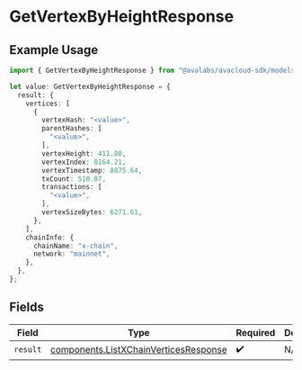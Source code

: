 # GetVertexByHeightResponse

## Example Usage

```typescript
import { GetVertexByHeightResponse } from "@avalabs/avacloud-sdk/models/operations";

let value: GetVertexByHeightResponse = {
  result: {
    vertices: [
      {
        vertexHash: "<value>",
        parentHashes: [
          "<value>",
        ],
        vertexHeight: 411.80,
        vertexIndex: 8164.21,
        vertexTimestamp: 8075.64,
        txCount: 510.07,
        transactions: [
          "<value>",
        ],
        vertexSizeBytes: 6271.61,
      },
    ],
    chainInfo: {
      chainName: "x-chain",
      network: "mainnet",
    },
  },
};
```

## Fields

| Field                                                                                          | Type                                                                                           | Required                                                                                       | Description                                                                                    |
| ---------------------------------------------------------------------------------------------- | ---------------------------------------------------------------------------------------------- | ---------------------------------------------------------------------------------------------- | ---------------------------------------------------------------------------------------------- |
| `result`                                                                                       | [components.ListXChainVerticesResponse](../../models/components/listxchainverticesresponse.md) | :heavy_check_mark:                                                                             | N/A                                                                                            |